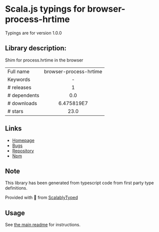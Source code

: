 
# Scala.js typings for browser-process-hrtime

Typings are for version 1.0.0

## Library description:
Shim for process.hrtime in the browser

|                    |                 |
| ------------------ | :-------------: |
| Full name          | browser-process-hrtime |
| Keywords           | - |
| # releases         | 1 |
| # dependents       | 0.0 |
| # downloads        | 6.475819E7 |
| # stars            | 23.0 |

## Links
- [Homepage](https://github.com/kumavis/browser-process-hrtime#readme)
- [Bugs](https://github.com/kumavis/browser-process-hrtime/issues)
- [Repository](https://github.com/kumavis/browser-process-hrtime)
- [Npm](https://www.npmjs.com/package/browser-process-hrtime)
    


## Note
This library has been generated from typescript code from first party type definitions.

Provided with :purple_heart: from [ScalablyTyped](https://github.com/oyvindberg/ScalablyTyped)

## Usage
See [the main readme](../../readme.md) for instructions.


